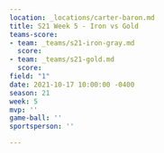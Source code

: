 ```yaml
---
location: _locations/carter-baron.md
title: S21 Week 5 - Iron vs Gold
teams-score:
- team: _teams/s21-iron-gray.md
  score: 
- team: _teams/s21-gold.md
  score: 
field: "1"
date: 2021-10-17 10:00:00 -0400
season: 21
week: 5
mvp: ''
game-ball: ''
sportsperson: ''

---
```

